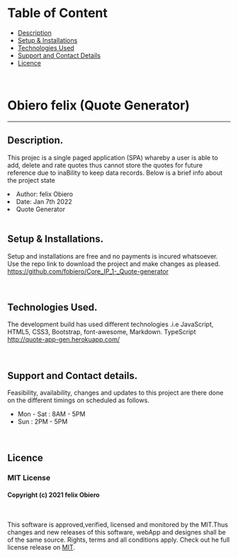 
# Table of Content

+ [Description](#description)
+ [Setup & Installations](#setup-and-installations)
+ [Technologies Used](#technologies-used)
+ [Support and Contact Details](#support-and-contact-details)
+ [Licence](#licence)

<br/>

# Obiero felix (Quote Generator) 
<hr>

## Description.
This projec is a single paged application (SPA) whareby a user is able to add, delete and rate quotes thus cannot store the quotes for future reference due to inaBility to keep data records. Below is a brief info about the project state
    <li>Author: felix Obiero</li> 
    <li>Date: Jan 7th 2022</li> 
    <li>Quote Generator</li> <br/>
</ol>

## Setup & Installations.
Setup and installations are free and no payments is incured whatsoever. Use the repo link to download the project and make changes as pleased. <br />
https://github.com/fobiero/Core_IP_1-_Quote-generator

<br/>

## Technologies Used.
The development build has used different technologies .i.e JavaScript, HTML5, CSS3, Bootstrap, font-awesome, Markdown. TypeScript http://quote-app-gen.herokuapp.com/

<br/>

## Support and Contact details.
Feasibility, availability, changes and updates to this project are there done on the different timings on scheduled as follows. 

<ul>
    <li>Mon - Sat : 8AM - 5PM</li>
    <li>Sun : 2PM - 5PM</li>
</ul>

<br/>

## Licence 
### MIT License
<!-- ​<br/> -->
#### Copyright (c) 2021 felix Obiero
<br/>
<!-- <br> -->

This software is approved,verified, licensed and monitored by the MIT.Thus changes and new releases of this software, webApp and designes shall be of the same source. Rights, terms and all conditions apply. Check out he full license release on [MIT](LICENCE).



